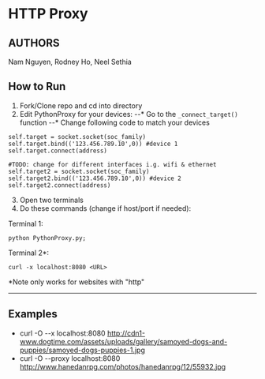 # HTTP Proxy

## AUTHORS
Nam Nguyen, Rodney Ho, Neel Sethia

## How to Run
1. Fork/Clone repo and cd into directory
2. Edit PythonProxy for your devices:
--* Go to the ```_connect_target()``` function
--* Change following code to match your devices
  ```
  self.target = socket.socket(soc_family)
  self.target.bind(('123.456.789.10',0)) #device 1
  self.target.connect(address)

  #TODO: change for different interfaces i.g. wifi & ethernet
  self.target2 = socket.socket(soc_family)
  self.target2.bind(('123.456.789.10',0)) #device 2
  self.target2.connect(address)
  ```
3. Open two terminals
4. Do these commands (change if host/port if needed):

Terminal 1:
```
python PythonProxy.py;
```

Terminal 2*:
```
curl -x localhost:8080 <URL>
```
*Note only works for websites with "http"


----
## Examples
* curl -O --x localhost:8080 http://cdn1-www.dogtime.com/assets/uploads/gallery/samoyed-dogs-and-puppies/samoyed-dogs-puppies-1.jpg
* curl -O --proxy localhost:8080 http://www.hanedanrpg.com/photos/hanedanrpg/12/55932.jpg
